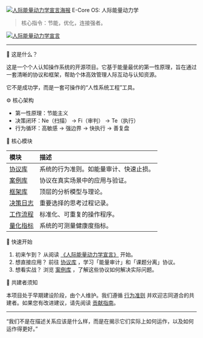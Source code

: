 [![人际能量动力学宣言海报](./assets/images/manifesto-poster.png)](./manifesto-poster-display.md)
 E-Core OS: 人际能量动力学

> 核心指令：节能，优化，连接强者。

[![人际能量动力学宣言](./manifesto-poster.png)](./frameworks/interpersonal-energy-dynamics-manifesto.md)

---

 🧠 这是什么？

这是一个个人认知操作系统的开源项目。它基于能量最优的第一性原理，旨在通过一套清晰的协议和框架，帮助个体高效管理人际互动与认知资源。

它不是成功学，而是一套可操作的“人性系统工程”工具。

 ⚙️ 核心架构

- 第一性原理：节能主义
- 决策闭环：Ne（扫描） -> Fi（审判） -> Te（执行）
- 行为循环：高敏感 -> 强边界 -> 快执行 -> 善复盘

 📁 核心模块

| 模块 | 描述 |
| :--- | :--- |
| [协议库](./protocols/) | 系统的行为准则。如能量审计、快速止损。 |
| [案例库](./cases/) | 协议在真实场景中的应用与验证。 |
| [框架库](./frameworks/) | 顶层的分析模型与理论。 |
| [决策日志](./decisions/) | 重要选择的思考过程记录。 |
| [工作流程](./workflows/) | 标准化、可重复的操作程序。 |
| [量化指标](./quantification/) | 系统的可测量健康度指标。 |

 🚀 快速开始

1.  初来乍到？ 从阅读 [《人际能量动力学宣言》](./frameworks/interpersonal-energy-dynamics-manifesto.md) 开始。
2.  想直接应用？ 前往 [协议库](./protocols/) ，学习「能量审计」和「课题分离」协议。
3.  想看实战？ 浏览 [案例库](./cases/) ，了解这些协议如何解决实际问题。

 🤝 共建者须知

本项目处于早期建设阶段，由个人维护。我们遵循 [行为准则]() 并欢迎志同道合的共建者。如果您有改进建议，请先阅读 [贡献指南]()。

---

“我们不是在描述关系应该是什么样，而是在揭示它们实际上如何运作，以及如何运作得更好。”